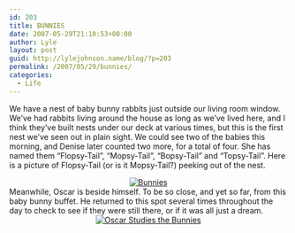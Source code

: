 ```yaml
---
id: 203
title: BUNNIES
date: 2007-05-29T21:10:53+00:00
author: Lyle
layout: post
guid: http://lylejohnson.name/blog/?p=203
permalink: /2007/05/29/bunnies/
categories:
  - Life
---
```

We have a nest of baby bunny rabbits just outside our living room window. We&#8217;ve had rabbits living around the house as long as we&#8217;ve lived here, and I think they&#8217;ve built nests under our deck at various times, but this is the first nest we&#8217;ve seen out in plain sight. We could see two of the babies this morning, and Denise later counted two more, for a total of four. She has named them &#8220;Flopsy-Tail&#8221;, &#8220;Mopsy-Tail&#8221;, &#8220;Bopsy-Tail&#8221; and &#8220;Topsy-Tail&#8221;. Here is a picture of Flopsy-Tail (or is it Mopsy-Tail?) peeking out of the nest.

<center>
  <a href="http://picasaweb.google.com/lyle.johnson/Bunnies/photo#5070165077316096946"><img src="http://lh3.google.com/image/lyle.johnson/RlzYRmIEU7I/AAAAAAAAAOE/jTqBqeveBJs/s144/IMG_0056.JPG" alt="Bunnies" /></a>
</center> Meanwhile, Oscar is beside himself. To be so close, and yet so far, from this baby bunny buffet. He returned to this spot several times throughout the day to check to see if they were still there, or if it was all just a dream. 

<center>
  <a href="http://picasaweb.google.com/lyle.johnson/Bunnies/photo#5070165206165115858"><img src="http://lh5.google.com/image/lyle.johnson/RlzYZGIEU9I/AAAAAAAAAOU/KJRZ8N9o9H4/s144/IMG_0058.JPG" alt="Oscar Studies the Bunnies" /></a>
</center>